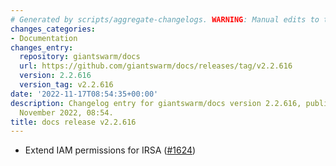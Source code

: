 ```yaml
---
# Generated by scripts/aggregate-changelogs. WARNING: Manual edits to this files will be overwritten.
changes_categories:
- Documentation
changes_entry:
  repository: giantswarm/docs
  url: https://github.com/giantswarm/docs/releases/tag/v2.2.616
  version: 2.2.616
  version_tag: v2.2.616
date: '2022-11-17T08:54:35+00:00'
description: Changelog entry for giantswarm/docs version 2.2.616, published on 17
  November 2022, 08:54.
title: docs release v2.2.616
---
```


- Extend IAM permissions for IRSA ([#1624](https://github.com/giantswarm/docs/pull/1624))

